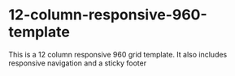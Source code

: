 12-column-responsive-960-template
=================================

This is a 12 column responsive 960 grid template. It also includes responsive navigation and a sticky footer
